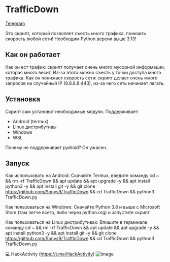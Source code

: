 # TrafficDown

[Telegram](https://t.me/HackActivity)

Это скрипт, который позволяет съесть много трафика, понизить скорость любой сети!
Необходим Python версии выше 3.13!

## Как он работает

Как он ест трафик: скрипт получает очень много мусорной информации, которая много весит. Из-за этого можно съесть у точки доступа много трафика.
Как он понижает скорость сети: скрипт делает очень много запросов на случайный IP (8.8.8.8:443), из-за чего сеть начинает лагать.

## Установка

Скрипт сам установит необходимые модули. Поддерживает:

- Android (termux)
- Linux дистрибутивы
- Windows
- WSL

Почему не поддерживает pydroid? Он ужасен.

## Запуск

Как использовать на Android:
Скачайте Termux, введите команду 
cd ~ && rm -rf TrafficDown && apt update && apt upgrade -y && apt install python3 -y && apt install git -y && git clone https://github.com/Sonys9/TrafficDown && cd TrafficDown && python3 TrafficDown.py

Как пользоваться на Windows:
Скачайте Python 3.8 и выше с Microsoft Store (там легче всего, либо через python.org) и запустите скрипт

Как пользоваться на Linux дистрибутивах:
Впишите в терминале команду cd ~ && rm -rf TrafficDown && apt update && apt upgrade -y && apt install python3 -y && apt install git -y && git clone https://github.com/Sonys9/TrafficDown && cd TrafficDown && python3 TrafficDown.py

💻 HackActivity (https://t.me/HackActivity)
![image](https://github.com/user-attachments/assets/7a89c0e3-6f6e-4ce9-94c6-98a25d167778)
